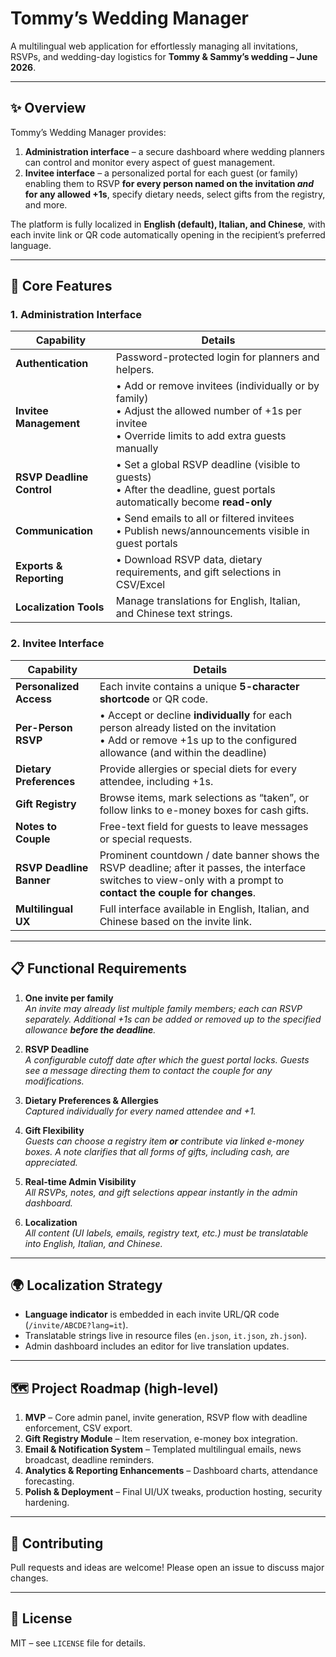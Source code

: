 # Tommy’s Wedding Manager

A multilingual web application for effortlessly managing all invitations, RSVPs, and wedding-day logistics for **Tommy & Sammy’s wedding – June 2026**.

---

## ✨ Overview
Tommy’s Wedding Manager provides:

1. **Administration interface** – a secure dashboard where wedding planners can control and monitor every aspect of guest management.  
2. **Invitee interface** – a personalized portal for each guest (or family) enabling them to RSVP **for every person named on the invitation _and_ for any allowed +1s**, specify dietary needs, select gifts from the registry, and more.

The platform is fully localized in **English (default), Italian, and Chinese**, with each invite link or QR code automatically opening in the recipient’s preferred language.

---

## 🌟 Core Features

### 1. Administration Interface
| Capability | Details |
|------------|---------|
| **Authentication** | Password-protected login for planners and helpers. |
| **Invitee Management** | • Add or remove invitees (individually or by family) <br>• Adjust the allowed number of +1s per invitee <br>• Override limits to add extra guests manually |
| **RSVP Deadline Control** | • Set a global RSVP deadline (visible to guests) <br>• After the deadline, guest portals automatically become **read-only** |
| **Communication** | • Send emails to all or filtered invitees <br>• Publish news/announcements visible in guest portals |
| **Exports & Reporting** | • Download RSVP data, dietary requirements, and gift selections in CSV/Excel |
| **Localization Tools** | Manage translations for English, Italian, and Chinese text strings. |

### 2. Invitee Interface
| Capability | Details |
|------------|---------|
| **Personalized Access** | Each invite contains a unique **5-character shortcode** or QR code. |
| **Per-Person RSVP** | • Accept or decline **individually** for each person already listed on the invitation <br>• Add or remove +1s up to the configured allowance (and within the deadline) |
| **Dietary Preferences** | Provide allergies or special diets for every attendee, including +1s. |
| **Gift Registry** | Browse items, mark selections as “taken”, or follow links to e-money boxes for cash gifts. |
| **Notes to Couple** | Free-text field for guests to leave messages or special requests. |
| **RSVP Deadline Banner** | Prominent countdown / date banner shows the RSVP deadline; after it passes, the interface switches to view-only with a prompt to **contact the couple for changes**. |
| **Multilingual UX** | Full interface available in English, Italian, and Chinese based on the invite link. |

---

## 📋 Functional Requirements

1. **One invite per family**  
   *An invite may already list multiple family members; each can RSVP separately. Additional +1s can be added or removed up to the specified allowance **before the deadline**.*

2. **RSVP Deadline**  
   *A configurable cutoff date after which the guest portal locks. Guests see a message directing them to contact the couple for any modifications.*

3. **Dietary Preferences & Allergies**  
   *Captured individually for every named attendee and +1.*

4. **Gift Flexibility**  
   *Guests can choose a registry item **or** contribute via linked e-money boxes. A note clarifies that all forms of gifts, including cash, are appreciated.*

5. **Real-time Admin Visibility**  
   *All RSVPs, notes, and gift selections appear instantly in the admin dashboard.*

6. **Localization**  
   *All content (UI labels, emails, registry text, etc.) must be translatable into English, Italian, and Chinese.*

---

## 🌍 Localization Strategy

* **Language indicator** is embedded in each invite URL/QR code (`/invite/ABCDE?lang=it`).  
* Translatable strings live in resource files (`en.json`, `it.json`, `zh.json`).  
* Admin dashboard includes an editor for live translation updates.

---

## 🗺️ Project Roadmap (high-level)

1. **MVP** – Core admin panel, invite generation, RSVP flow with deadline enforcement, CSV export.  
2. **Gift Registry Module** – Item reservation, e-money box integration.  
3. **Email & Notification System** – Templated multilingual emails, news broadcast, deadline reminders.  
4. **Analytics & Reporting Enhancements** – Dashboard charts, attendance forecasting.  
5. **Polish & Deployment** – Final UI/UX tweaks, production hosting, security hardening.

---

## 🤝 Contributing

Pull requests and ideas are welcome! Please open an issue to discuss major changes.

---

## 📄 License

MIT – see `LICENSE` file for details.
